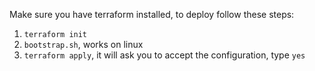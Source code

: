Make sure you have terraform installed, to deploy follow these steps: 

1. `terraform init`
2. `bootstrap.sh`, works on linux
3. `terraform apply`, it will ask you to accept the configuration, type `yes`
